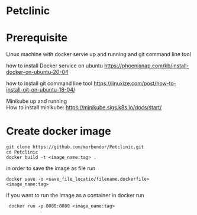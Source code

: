 # Petclinic

# Prerequisite 
Linux machine with docker servie up and running and git command line tool 

 how to install Docker service on ubuntu
https://phoenixnap.com/kb/install-docker-on-ubuntu-20-04

 how to install git command line tool 
https://linuxize.com/post/how-to-install-git-on-ubuntu-18-04/


 Minikube up and running  
 How to install minikube:
https://minikube.sigs.k8s.io/docs/start/


# Create docker image 
 ```
 git clone https://github.com/morbendor/Petclinic.git
 cd Petclinic 
 docker build -t <image_name:tag> .
 ```
 in order to save the image as file run 
 ```
 docker save -o <save_file_locatio/filename.dockerfile> <image_name:tag>
 ```
 if you want to run the image as a container in docker run 
```
 docker run -p 8080:8080 <image_name:tag>
```
